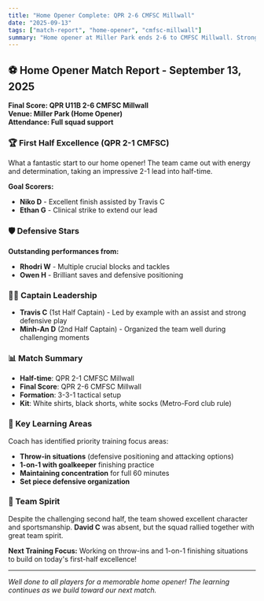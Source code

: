 ```yaml
---
title: "Home Opener Complete: QPR 2-6 CMFSC Millwall"
date: "2025-09-13"
tags: ["match-report", "home-opener", "cmfsc-millwall"]
summary: "Home opener at Miller Park ends 2-6 to CMFSC Millwall. Strong first half performance (2-1 lead) with goals from Niko D and Ethan G, but second half challenges. Key learning areas identified for training."
---
```


## ⚽ Home Opener Match Report - September 13, 2025

**Final Score: QPR U11B 2-6 CMFSC Millwall**  
**Venue: Miller Park (Home Opener)**  
**Attendance: Full squad support**

### 🏆 First Half Excellence (QPR 2-1 CMFSC)

What a fantastic start to our home opener! The team came out with energy and determination, taking an impressive 2-1 lead into half-time.

**Goal Scorers:**
- **Niko D** - Excellent finish assisted by Travis C
- **Ethan G** - Clinical strike to extend our lead

### 🛡️ Defensive Stars

**Outstanding performances from:**
- **Rhodri W** - Multiple crucial blocks and tackles
- **Owen H** - Brilliant saves and defensive positioning

### 👨‍✈️ Captain Leadership

- **Travis C** (1st Half Captain) - Led by example with an assist and strong defensive play
- **Minh-An D** (2nd Half Captain) - Organized the team well during challenging moments

### 📊 Match Summary

- **Half-time**: QPR 2-1 CMFSC Millwall  
- **Final Score**: QPR 2-6 CMFSC Millwall
- **Formation**: 3-3-1 tactical setup
- **Kit**: White shirts, black shorts, white socks (Metro-Ford club rule)

### 🎯 Key Learning Areas

Coach has identified priority training focus areas:
- **Throw-in situations** (defensive positioning and attacking options)
- **1-on-1 with goalkeeper** finishing practice  
- **Maintaining concentration** for full 60 minutes
- **Set piece defensive organization**

### 👏 Team Spirit

Despite the challenging second half, the team showed excellent character and sportsmanship. **David C** was absent, but the squad rallied together with great team spirit.

**Next Training Focus:** Working on throw-ins and 1-on-1 finishing situations to build on today's first-half excellence!

---

*Well done to all players for a memorable home opener! The learning continues as we build toward our next match.*
